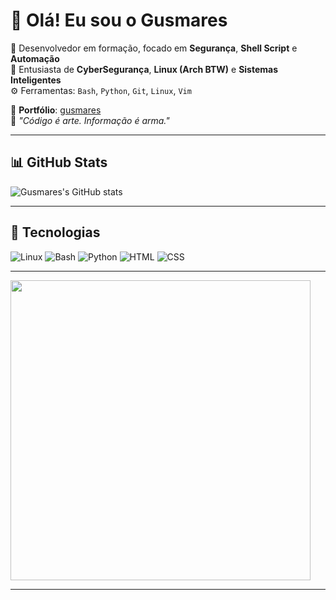 # 👋 Olá! Eu sou o Gusmares

🎯 Desenvolvedor em formação, focado em **Segurança**, **Shell Script** e **Automação**  
🧠 Entusiasta de **CyberSegurança**, **Linux (Arch BTW)** e **Sistemas Inteligentes**  
⚙️ Ferramentas: `Bash`, `Python`, `Git`, `Linux`, `Vim`

🔗 **Portfólio**: [gusmares](https://67f88f02c8ad24000825af17--stunning-speculoos-fdcb47.netlify.app/)  
📌 *"Código é arte. Informação é arma."*

---

## 📊 GitHub Stats

![Gusmares's GitHub stats](https://github-readme-stats.vercel.app/api?username=Gusmares&show_icons=true&theme=radical)

---

## 🚀 Tecnologias

![Linux](https://img.shields.io/badge/Linux-000?style=for-the-badge&logo=linux)
![Bash](https://img.shields.io/badge/Bash-121011?style=for-the-badge&logo=gnu-bash)
![Python](https://img.shields.io/badge/Python-3670A0?style=for-the-badge&logo=python&logoColor=ffdd54)
![HTML](https://img.shields.io/badge/HTML5-E34F26?style=for-the-badge&logo=html5&logoColor=white)
![CSS](https://img.shields.io/badge/CSS3-1572B6?style=for-the-badge&logo=css3&logoColor=white)

---


  <img src="https://media0.giphy.com/media/v1.Y2lkPTc5MGI3NjExcnN2aHV6cGMydWkyZzFmNXhzc2g4NDV4Z2IwdWVkYWw3aXozd3dqdyZlcD12MV9pbnRlcm5hbF9naWZfYnlfaWQmY3Q9Zw/ko7twHhomhk8E/giphy.gif" width="480"/>


---
